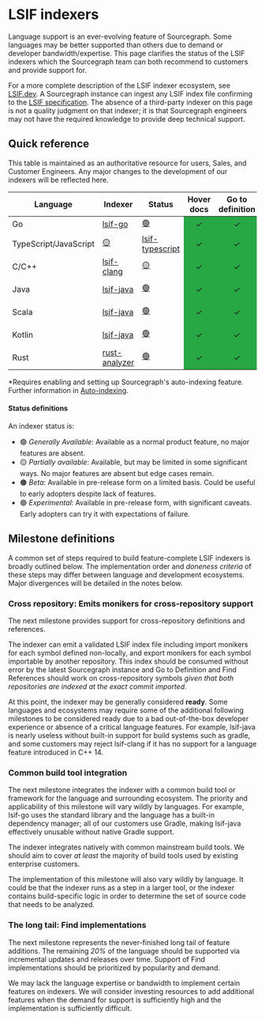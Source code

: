 <style>
.indexer-status:hover {
  text-decoration: none;
}
</style>

# LSIF indexers

Language support is an ever-evolving feature of Sourcegraph. Some languages may be better supported than others due to demand or developer bandwidth/expertise. This page clarifies the status of the LSIF indexers which the Sourcegraph team can both recommend to customers and provide support for.

For a more complete description of the LSIF indexer ecosystem, see [LSIF.dev](https://lsif.dev/). A Sourcegraph instance can ingest any LSIF index file confirming to the [LSIF specification](https://microsoft.github.io/language-server-protocol/specifications/lsif/0.4.0/specification/). The absence of a third-party indexer on this page is not a quality judgment on that indexer; it is that Sourcegraph engineers may not have the required knowledge to provide deep technical support.

## Quick reference

This table is maintained as an authoritative resource for users, Sales, and Customer Engineers. Any major changes to the development of our indexers will be reflected here.



<table>
   <thead>
      <tr>
        <th>Language</th>
        <th>Indexer</th>
        <th>Status</th>
        <th>Hover docs</th>
        <th>Go to definition</th>
        <th>Find references</th>
        <th>Cross-file</th>
        <th>Cross-repository</th>
        <th>Find implementations</th>
        <th>Build tooling</th>
      </tr>
   </thead>
   <tbody>
      <tr>
        <td>Go</td>
        <td><a href="https://github.com/sourcegraph/lsif-go">lsif-go</a></td>
        <td><a href="#status-definitions" class="indexer-status">🟢</a></td>
        <td class="indexer-implemented-y">✓</td> <!-- Hover documentation -->
        <td class="indexer-implemented-y">✓</td> <!-- Go to definition -->
        <td class="indexer-implemented-y">✓</td> <!-- Find references -->
        <td class="indexer-implemented-y">✓</td> <!-- Cross-file -->
        <td class="indexer-implemented-y">✓</td> <!-- Cross-repository -->
        <td class="indexer-implemented-y">✓</td> <!-- Find implementations -->
        <td>-</td> <!-- Build tooling -->
      </tr>
      <tr>
        <td>TypeScript/JavaScript</td>
        <td><a href="#status-definitions" class="indexer-status">🟡</a></td>
        <td><a href="https://github.com/sourcegraph/lsif-typescript">lsif-typescript</a></td>
        <td class="indexer-implemented-y">✓</td> <!-- Hover documentation -->
        <td class="indexer-implemented-y">✓</td> <!-- Go to definition -->
        <td class="indexer-implemented-y">✓</td> <!-- Find references -->
        <td class="indexer-implemented-y">✓</td> <!-- Cross-file -->
        <td class="indexer-implemented-y">✓</td> <!-- Cross-repository -->
        <td class="indexer-implemented-n">✗</td> <!-- Find implementations -->
        <td>-</td> <!-- Build tooling -->
      </tr>
      <tr>
        <td>C/C++</td>
        <td><a href="https://github.com/sourcegraph/lsif-clang">lsif-clang</a></td>
        <td><a href="#status-definitions" class="indexer-status">🟡</a></td>
        <td class="indexer-implemented-y">✓</td> <!-- Hover documentation -->
        <td class="indexer-implemented-y">✓</td> <!-- Go to definition -->
        <td class="indexer-implemented-y">✓</td> <!-- Find references -->
        <td class="indexer-implemented-y">✓</td> <!-- Cross-file -->
        <td class="indexer-implemented-n">✗</td> <!-- Cross-repository -->
        <td class="indexer-implemented-n">✗</td> <!-- Find implementations -->
        <td><a href="https://github.com/sourcegraph/lsif-clang/blob/main/docs/compatibility.md">See notes</a></td> <!-- Build tooling -->
      </tr>
      <tr>
         <td>Java</td>
        <td><a href="https://github.com/sourcegraph/lsif-java">lsif-java</a></td>
        <td><a href="#status-definitions" class="indexer-status">🟢</a></td>
        <td class="indexer-implemented-y">✓</td> <!-- Hover documentation -->
        <td class="indexer-implemented-y">✓</td> <!-- Go to definition -->
        <td class="indexer-implemented-y">✓</td> <!-- Find references -->
        <td class="indexer-implemented-y">✓</td> <!-- Cross-file -->
        <td class="indexer-implemented-y">✓*</td> <!-- Cross-repository -->
        <td class="indexer-implemented-n">✗</td> <!-- Find implementations -->
        <td><a href="https://sourcegraph.github.io/lsif-java/docs/getting-started.html#supported-build-tools">See notes</a></td> <!-- Build tooling -->
      </tr>
      <tr>
        <td>Scala</td>
        <td><a href="https://github.com/sourcegraph/lsif-java">lsif-java</a></td>
        <td><a href="#status-definitions" class="indexer-status">🟢</a></td>
        <td class="indexer-implemented-y">✓</td> <!-- Hover documentation -->
        <td class="indexer-implemented-y">✓</td> <!-- Go to definition -->
        <td class="indexer-implemented-y">✓</td> <!-- Find references -->
        <td class="indexer-implemented-y">✓</td> <!-- Cross-file -->
        <td class="indexer-implemented-y">✓*</td> <!-- Cross-repository -->
        <td class="indexer-implemented-n">✗</td> <!-- Find implementations -->
        <td><a href="https://sourcegraph.github.io/lsif-java/docs/getting-started.html#supported-build-tools">See notes</a></td> <!-- Build tooling -->
      </tr>
      <tr>
        <td>Kotlin</td>
        <td><a href="https://github.com/sourcegraph/lsif-java">lsif-java</a></td>
        <td><a href="#status-definitions" class="indexer-status">🟢</a></td>
        <td class="indexer-implemented-y">✓</td> <!-- Hover documentation -->
        <td class="indexer-implemented-y">✓</td> <!-- Go to definition -->
        <td class="indexer-implemented-y">✓</td> <!-- Find references -->
        <td class="indexer-implemented-y">✓</td> <!-- Cross-file -->
        <td class="indexer-implemented-y">✓*</td> <!-- Cross-repository -->
        <td class="indexer-implemented-n">✗</td> <!-- Find implementations -->
        <td><a href="https://sourcegraph.github.io/lsif-java/docs/getting-started.html#supported-build-tools">See notes</a></td> <!-- Build tooling -->
      </tr>
      <tr>
        <td>Rust</td>
        <td><a href="https://github.com/rust-lang/rust-analyzer">rust-analyzer</a></td>
        <td><a href="#status-definitions" class="indexer-status">🟢</a></td>
        <td class="indexer-implemented-y">✓</td> <!-- Hover documentation -->
        <td class="indexer-implemented-y">✓</td> <!-- Go to definition -->
        <td class="indexer-implemented-y">✓</td> <!-- Find references -->
        <td class="indexer-implemented-y">✓</td> <!-- Cross-file -->
        <td class="indexer-implemented-n">✗</td> <!-- Cross-repository -->
        <td class="indexer-implemented-n">✗</td> <!-- Find implementations -->
        <td><a href="https://rust-analyzer.github.io/">See notes</a></td> <!-- Build tooling -->
      </tr>
   </tbody>
</table>

*Requires enabling and setting up Sourcegraph's auto-indexing feature. Further information in [Auto-indexing](../explanations/auto_indexing.md).

#### Status definitions
An indexer status is:

- 🟢 _Generally Available_: Available as a normal product feature, no major features are absent.
- 🟡 _Partially available_: Available, but may be limited in some significant ways. No major features are absent but edge cases remain.
- 🟠 _Beta_: Available in pre-release form on a limited basis. Could be useful to early adopters despite lack of features.
- 🟣 _Experimental_: Available in pre-release form, with significant caveats. Early adopters can try it with expectations of failure.

## Milestone definitions

A common set of steps required to build feature-complete LSIF indexers is broadly outlined below. The implementation order and _doneness criteria_ of these steps may differ between language and development ecosystems. Major divergences will be detailed in the notes below.

### Cross repository: Emits monikers for cross-repository support

The next milestone provides support for cross-repository definitions and references.

The indexer can emit a validated LSIF index file including import monikers for each symbol defined non-locally, and export monikers for each symbol importable by another repository. This index should be consumed without error by the latest Sourcegraph instance and Go to Definition and Find References should work on cross-repository symbols _given that both repositories are indexed at the exact commit imported_.

At this point, the indexer may be generally considered **ready**. Some languages and ecosystems may require some of the additional following milestones to be considered ready due to a bad out-of-the-box developer experience or absence of a critical language features. For example, lsif-java is nearly useless without built-in support for build systems such as gradle, and some customers may reject lsif-clang if it has no support for a language feature introduced in C++ 14.

### Common build tool integration

The next milestone integrates the indexer with a common build tool or framework for the language and surrounding ecosystem. The priority and applicability of this milestone will vary wildly by languages. For example, lsif-go uses the standard library and the language has a built-in dependency manager; all of our customers use Gradle, making lsif-java effectively unusable without native Gradle support.

The indexer integrates natively with common mainstream build tools. We should aim to cover _at least_ the majority of build tools used by existing enterprise customers.

The implementation of this milestone will also vary wildly by language. It could be that the indexer runs as a step in a larger tool, or the indexer contains build-specific logic in order to determine the set of source code that needs to be analyzed.

### The long tail: Find implementations

The next milestone represents the never-finished long tail of feature additions. The remaining _20%_ of the language should be supported via incremental updates and releases over time. Support of Find implementations should be prioritized by popularity and demand.

We may lack the language expertise or bandwidth to implement certain features on indexers. We will consider investing resources to add additional features when the demand for support is sufficiently high and the implementation is sufficiently difficult.

<style type="text/css">
.indexer-implemented-y { text-align: center; background-color: #28a745; }
.indexer-implemented-n { text-align: center; background-color: #dc3545; }
</style>
